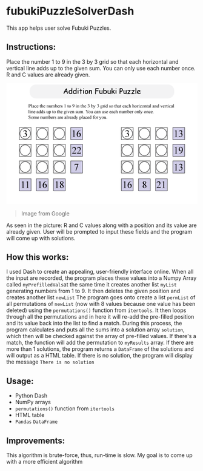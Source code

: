 # fubukiPuzzleSolverDash
This app helps user solve Fubuki Puzzles. 

## Instructions: 
Place the number 1 to 9 in the 3 by 3 grid so that each horizontal and vertical line adds up to the given sum. You can only use each number once. R and C values are already given. 

![Alttext](https://github.com/bobsany16/fubukiPuzzleSolverDash/blob/master/fubukiPic.png)
> Image from Google

As seen in the picture: R and C values along with a position and its value are already given. User will be prompted to input these fields and the program will come up with solutions.

## How this works: 
I used Dash to create an appealing, user-friendly interface online. When all the input are recorded, the program places these values into a Numpy Array called `myPrefilledVals`at the same time it creates another list `myList` generating numbers from 1 to 9. It then deletes the given position and creates another list `newList`
The program goes onto create a list `permList` of all permutations of `newList` (now with 8 values because one value has been deleted) using the `permutations()` function from `itertools`. 
It then loops through all the permutations and in here it will re-add the pre-filled position and its value back into the list to find a match.
During this process, the program calculates and puts all the sums into a solution array `solution`, which then will be checked against the array of pre-filled values. 
If there's a match, the function will add the permutation to `myResults` array. 
If there are more than 1 solutions, the program returns a `DataFrame` of the solutions and will output as a HTML table.
If there is no solution, the program will display the message `There is no solution`

## Usage: 
* Python Dash
* NumPy arrays
* `permutations()` function from `itertools`
* HTML table
* `Pandas` `DataFrame`

## Improvements: 
This algorithm is brute-force, thus, run-time is slow. My goal is to come up with a more efficient algorithm
